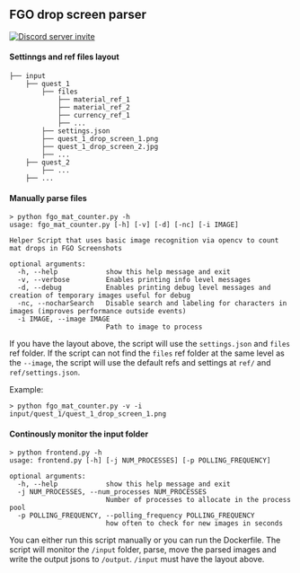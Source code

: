 ## FGO drop screen parser

[![Discord server invite](https://discordapp.com/api/guilds/502554574423457812/embed.png)](https://discord.gg/TKJmuCR)

#### Settinngs and ref files layout
```
├── input
    ├── quest_1
        ├── files
            ├── material_ref_1
            ├── material_ref_2
            ├── currency_ref_1
            ├── ...
        ├── settings.json
        ├── quest_1_drop_screen_1.png
        ├── quest_1_drop_screen_2.jpg
        ├── ...
    ├── quest_2
        ├── ...
    ├── ...
```

#### Manually parse files

```
> python fgo_mat_counter.py -h
usage: fgo_mat_counter.py [-h] [-v] [-d] [-nc] [-i IMAGE]

Helper Script that uses basic image recognition via opencv to count mat drops in FGO Screenshots

optional arguments:
  -h, --help            show this help message and exit
  -v, --verbose         Enables printing info level messages
  -d, --debug           Enables printing debug level messages and creation of temporary images useful for debug
  -nc, --nocharSearch   Disable search and labeling for characters in images (improves performance outside events)
  -i IMAGE, --image IMAGE
                        Path to image to process
```
If you have the layout above, the script will use the `settings.json` and `files` ref folder. If the script can not find the `files` ref folder at the same level as the `--image`, the script will use the default refs and settings at `ref/` and `ref/settings.json`.

Example:
```
> python fgo_mat_counter.py -v -i input/quest_1/quest_1_drop_screen_1.png
``` 


#### Continously monitor the input folder
```
> python frontend.py -h
usage: frontend.py [-h] [-j NUM_PROCESSES] [-p POLLING_FREQUENCY]

optional arguments:
  -h, --help            show this help message and exit
  -j NUM_PROCESSES, --num_processes NUM_PROCESSES
                        Number of processes to allocate in the process pool
  -p POLLING_FREQUENCY, --polling_frequency POLLING_FREQUENCY
                        how often to check for new images in seconds
```
You can either run this script manually or you can run the Dockerfile. The script will monitor the `/input` folder, parse, move the parsed images and write the output jsons to `/output`. `/input` must have the layout above.
